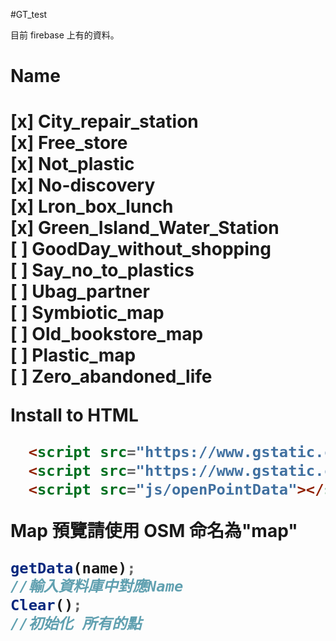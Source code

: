 #GT_test

目前 firebase 上有的資料。<br>

<h1>Name<h1>
[x] City_repair_station<br>
[x] Free_store<br>
[x] Not_plastic<br>
[x] No-discovery<br>
[x] Lron_box_lunch<br>
[x] Green_Island_Water_Station<br>
[ ] GoodDay_without_shopping<br>
[ ] Say_no_to_plastics<br>
[ ] Ubag_partner<br>
[ ] Symbiotic_map<br>
[ ] Old_bookstore_map<br>
[ ] Plastic_map<br>
[ ] Zero_abandoned_life<br>

Install to HTML
```html
  <script src="https://www.gstatic.com/firebasejs/5.7.0/firebase-app.js"></script>
  <script src="https://www.gstatic.com/firebasejs/5.7.0/firebase-database.js"></script>
  <script src="js/openPointData"></script>
```
Map 預覽請使用 OSM
命名為"map"


```javascript
getData(name);
//輸入資料庫中對應Name
Clear();
//初始化 所有的點
```
